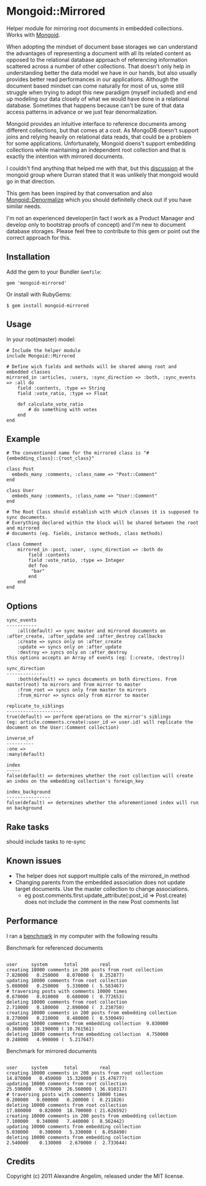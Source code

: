Mongoid::Mirrored
====================

Helper module for mirroring root documents in embedded collections. Works with [Mongoid](https://github.com/mongoid/mongoid). 

When adopting the mindset of document base storages we can understand the advantages of representing a document with all its related content as opposed to the relational database approach of referencing information scattered across a number of other collections. That doesn't only help in understanding better the data model we have in our hands, but also usually provides better read performances in our applications. Although the document based mindset can come naturally for most of us, some still struggle when trying to adopt this new paradigm (myself included) and end up modeling our data closely of what we would have done in a relational database. Sometimes that happens because can't be sure of that data access patterns in advance or we just fear denormalization. 

Mongoid provides an intuitive interface to reference documents among different collections, but that comes at a cost. As MongoDB doesn't support joins and relying heavily on relational data reads, that could be a problem for some applications. Unfortunately, Mongoid doens't support embedding collections while maintaining an independent root collection and that is exactly the intention with mirrored documents.  

I couldn't find anything that helped me with that, but this [discussion](http://groups.google.com/group/mongoid/browse_thread/thread/b5e2bccf77457043) at the mongoid group where Durran stated that it was unlikely that mongoid would go in that direction. 

This gem has been inspired by that conversation and also [Mongoid::Denormalize](https://github.com/logandk/mongoid_denormalize) which you should definitelly check out if you have similar needs.

I'm not an experienced developer(in fact I work as a Product Manager and develop only to bootstrap proofs of concept) and I'm new to document database storages. Please feel free to contribute to this gem or point out the correct approach for this.

Installation
------------

Add the gem to your Bundler `Gemfile`:

    gem 'mongoid-mirrored'

Or install with RubyGems:

    $ gem install mongoid-mirrored


Usage
-----

In your root(master) model:

	# Include the helper module
	include Mongoid::Mirrored

	# Define wich fields and methods will be shared among root and embedded classes
	mirrored_in :articles, :users, :sync_direction => :both, :sync_events => :all do
		field :contents, :type => String
		field :vote_ratio, :type => Float
	
		def calculate_vote_ratio
			# do something with votes
		end
	end
    

Example
-------

	# The conventioned name for the mirrored class is "#{embedding_class}::{root_class}"

	class Post
	  embeds_many :comments, :class_name => "Post::Comment"
	end

	class User
	  embeds_many :comments, :class_name => "User::Comment"
	end

	# The Root Class should establish with which classes it is supposed to sync documents.
	# Everything declared within the block will be shared between the root and mirrored 
	# documents (eg. fields, instance methods, class methods)

	class Comment
		mirrored_in :post, :user, :sync_direction => :both do
			field :contents
			field :vote_ratio, :type => Integer
			def	foo
			 "bar"
			end
		end
	end

Options
-------
	
	sync_events
	-----------
		:all(default) => sync master and mirrored documents on :after_create, :after_update and :after_destroy callbacks
		:create => syncs only on :after_create
		:update => syncs only on :after_update
		:destroy => syncs only on :after_destroy
	this options accepts an Array of events (eg: [:create, :destroy])	
	
	sync_direction
	--------------
		:both(default) => syncs documents on both directions. From master(root) to mirrors and from mirror to master
		:from_root => syncs only from master to mirrors
		:from_mirror => syncs only from mirror to master
		
	replicate_to_siblings
	---------------------
	true(default) => perform operations on the mirror's siblings 
	(eg: article.comments.create(:user_id => user.id) will replicate the document on the User::Comment collection)

	inverse_of
	----------
	:one => 
	:many(default)
	
	index
	-----
	false(default) => determines whether the root collection will create an index on the embedding collection's foreign_key
	
	index_background
	----------------
	false(default) => determines whether the aforementioned index will run on background
	
	
Rake tasks
----------

should include tasks to re-sync


Known issues
------------

- The helper does not support multiple calls of the mirrored_in method
- Changing parents from the embedded association does not update target documents. Use the master collection to change associations.
	- eg post.comments.first.update_attribute(:post_id => Post.create) does not include the comment in the new Post comments list

Performance
------------
I ran a [benchmark](https://github.com/angelim/mongoid-mirrored/blob/master/perf/benchmark.rb) in my computer with the following results

Benchmark for referenced documents

	                                                                     user     system      total        real
	creating 10000 comments in 200 posts from root collection       7.820000   0.250000   8.070000 (  8.252877)
	updating 10000 comments from root collection                    5.080000   0.250000   5.330000 (  5.583467)
	# traversing posts with comments 10000 times                    0.670000   0.010000   0.680000 (  0.772653)
	deleting 10000 comments from root collection                    2.710000   0.180000   2.890000 (  3.238750)
	creating 10000 comments in 200 posts from embedding collection  8.270000   0.210000   8.480000 (  8.530049)
	updating 10000 comments from embedding collection  9.830000     0.360000  10.190000 ( 10.761561)
	deleting 10000 comments from embedding collection  4.750000     0.240000   4.990000 (  5.217647)

Benchmark for mirrored documents

	      																															user     system      total        real
	creating 10000 comments in 200 posts from root collection 			14.870000   0.450000  15.320000 ( 15.476777)
	updating 10000 comments from root collection 										25.590000   0.970000  26.560000 ( 36.910317)
	# traversing posts with comments 10000 times  									0.200000   0.000000   0.200000 (  0.211826)
	deleting 10000 comments from root collection 										17.880000   0.820000  18.700000 ( 21.626592)
	creating 10000 comments in 200 posts from embedding collection  7.100000   0.340000   7.440000 (  8.562442)
	updating 10000 comments from embedding collection  							5.030000   	0.300000   5.330000 (  6.058490)
	deleting 10000 comments from embedding collection  							2.540000   	0.130000   2.670000 (  2.733644)

Credits
-------

Copyright (c) 2011 Alexandre Angelim, released under the MIT license.